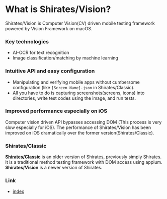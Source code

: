 # What is Shirates/Vision?

Shirates/Vision is Computer Vision(CV) driven mobile testing framework powered by Vision Framework on macOS.<br>

### Key technologies

- AI-OCR for text recognition
- Image classification/matching by machine learning

### **Intuitive API and easy configuration**<br>

- Manipulating and verifying mobile apps without cumbersome configuration (like `[Screen Name].json` in
  Shirates/Classic).
- All you have to do is capturing screenshots(screens, icons) into directories, write test codes using the image, and
  run tests.

### Improved performance especially on iOS<br>

Computer vision driven API bypasses accessing DOM (This process is very slow especially for iOS). The performance of
Shirates/Vision has been improved on iOS dramatically over the former version(Shirates/Classic).

### Shirates/Classic

[**Shirates/Classic**](classic/index.md) is an older version of Shirates, previously simply Shirates. It is a
traditional method testing framework with DOM access using appium.
**Shirates/Vision** is a newer version of Shirates.

### Link

- [index](../index.md)